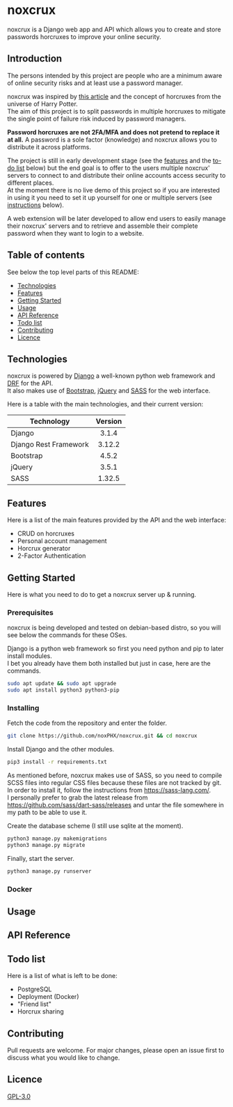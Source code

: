 # noxcrux
noxcrux is a Django web app and API which allows you to create and store passwords horcruxes to improve your online security.  

## Introduction
The persons intended by this project are people who are a minimum aware of online security risks and at least use a password manager.  

noxcrux was inspired by [this article](https://kaizoku.hashnode.dev/double-blind-passwords-aka-horcruxing#double-blind-passwords-aka-horcruxing) and the concept of horcruxes from the universe of Harry Potter.  
The aim of this project is to split passwords in multiple horcruxes to mitigate the single point of failure risk induced by password managers.  

**Password horcruxes are not 2FA/MFA and does not pretend to replace it at all.** A password is a sole factor (knowledge) and noxcrux allows you to distribute it across platforms.

The project is still in early development stage (see the [features](#features) and the [to-do list](#todo-list) below) but the end goal is to offer to the users multiple noxcrux' servers to connect to and distribute their online accounts access security to different places.  
At the moment there is no live demo of this project so if you are interested in using it you need to set it up yourself for one or multiple servers (see [instructions](#getting-started) below).  

A web extension will be later developed to allow end users to easily manage their noxcrux' servers and to retrieve and assemble their complete password when they want to login to a website.  

## Table of contents
See below the top level parts of this README:  

+ [Technologies](#technologies)
+ [Features](#features)
+ [Getting Started](#getting-started)
+ [Usage](#usage)
+ [API Reference](#api-reference)
+ [Todo list](#todo-list)
+ [Contributing](#contributing)
+ [Licence](#licence)

## Technologies
noxcrux is powered by [Django](https://www.djangoproject.com/) a well-known python web framework and [DRF](https://www.django-rest-framework.org/) for the API.  
It also makes use of [Bootstrap](https://getbootstrap.com/), [jQuery](https://jquery.com/) and [SASS](https://sass-lang.com/) for the web interface.  

Here is a table with the main technologies, and their current version:  

| Technology            | Version   |
|-----------------------|:---------:|
| Django                | 3.1.4     |
| Django Rest Framework | 3.12.2    |
| Bootstrap             | 4.5.2     |
| jQuery                | 3.5.1     |
| SASS                  | 1.32.5    |

## Features
Here is a list of the main features provided by the API and the web interface:  
+ CRUD on horcruxes
+ Personal account management
+ Horcrux generator
+ 2-Factor Authentication

## Getting Started
Here is what you need to do to get a noxcrux server up & running.

### Prerequisites
noxcrux is being developed and tested on debian-based distro, so you will see below the commands for these OSes.

Django is a python web framework so first you need python and pip to later install modules.  
I bet you already have them both installed but just in case, here are the commands.  
```bash
sudo apt update && sudo apt upgrade
sudo apt install python3 python3-pip
```

### Installing
Fetch the code from the repository and enter the folder.  
```bash
git clone https://github.com/noxPHX/noxcrux.git && cd noxcrux
```
Install Django and the other modules.  
```bash
pip3 install -r requirements.txt
```
As mentioned before, noxcrux makes use of SASS, so you need to compile SCSS files into regular CSS files because these files are not tracked by git.  
In order to install it, follow the instructions from https://sass-lang.com/.  
I personally prefer to grab the latest release from https://github.com/sass/dart-sass/releases and untar the file somewhere in my path to be able to use it.  

Create the database scheme (I still use sqlite at the moment).  
```bash
python3 manage.py makemigrations
python3 manage.py migrate
```
Finally, start the server.  
```bash
python3 manage.py runserver
```

### Docker
## Usage
## API Reference
## Todo list
Here is a list of what is left to be done:  

+ PostgreSQL
+ Deployment (Docker)
+ "Friend list"
+ Horcrux sharing

## Contributing
Pull requests are welcome. For major changes, please open an issue first to discuss what you would like to change.
## Licence
[GPL-3.0](https://github.com/noxPHX/noxcrux/blob/main/LICENSE)
